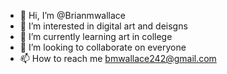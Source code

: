 - 👋 Hi, I’m @Brianmwallace
- 👀 I’m interested in digital art and deisgns
- 🌱 I’m currently learning art in college
- 💞️ I’m looking to collaborate on everyone
- 📫 How to reach me bmwallace242@gmail.com

<!---
Brianmwallace/Brianmwallace is a ✨ special ✨ repository because its `README.md` (this file) appears on your GitHub profile.
You can click the Preview link to take a look at your changes.
--->

